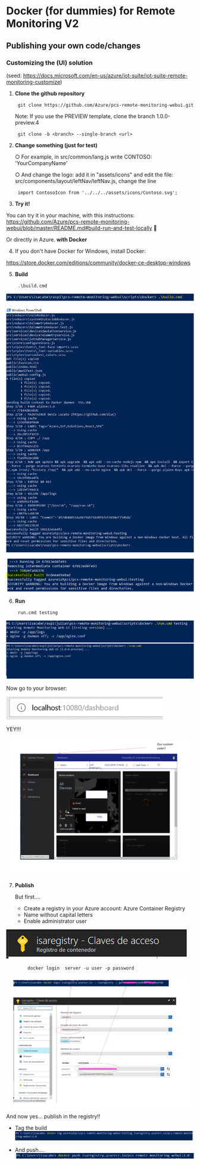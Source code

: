 # Docker (for dummies) for Remote Monitoring V2
## Publishing your own code/changes

### Customizing the (UI) solution 
(seed: https://docs.microsoft.com/en-us/azure/iot-suite/iot-suite-remote-monitoring-customize)

1. <b> Clone the github repository </b>

    	git clone https://github.com/Azure/pcs-remote-monitoring-webui.git
	
	Note: If you use the PREVIEW template, clone the branch 1.0.0-preview.4	

        git clone -b <branch> --single-branch <url>

2. <b> Change something (just for test) </b>

	○ For example, in   src/common/lang.js write   CONTOSO: 'YourCompanyName' 
	
    ○ And change the logo: add it in "assets/icons" and edit the file: src/components/layout/leftNav/leftNav.js, change the line
		
        import ContosoIcon from '../../../assets/icons/Contoso.svg';

3. <b> Try it! </b>

You can try it in your machine, with this instructions: 
https://github.com/Azure/pcs-remote-monitoring-webui/blob/master/README.md#build-run-and-test-locally   

Or directly in Azure. <b> with Docker </b>

4. If you don't have Docker for Windows, install Docker:

https://store.docker.com/editions/community/docker-ce-desktop-windows 


5. <b> Build </b>

        .\build.cmd
![Build console](images/01_console_build01.png)

![Build console process](images/01_console_build02.png)

![Successfully built](images/01_console_build03.png)
       

6. <b> Run </b>        

        run.cmd testing


![Console running](images/02_console_run01.png)
![Console running process](images/02_console_run02.png)


Now go to your browser: 

![Go to the portal page](images/03_browser.png)

YEY!!!

![How you must see the portal page](images/03_portal.PNG)



7. <b> Publish </b>

	But first....
	
	- Create a registry in your Azure account: Azure Container Registry
	- Name without capital letters
	- Enable administrator user

![Create a registry](images/04_registry.png)



        	docker login  server -u user -p password


![login  - where you can find the login parameters](images/05_upload_to_registry.png)


And now yes… publish in the registry!!

- Tag the build
![publish the image in the registry](images/05_publish.png)


- And push….
![upload the image to the registry](images/05_push.png)



